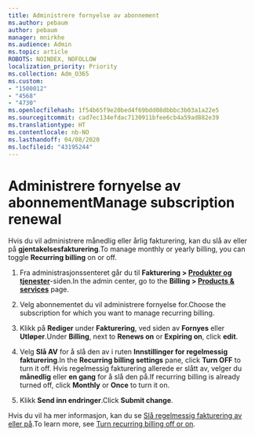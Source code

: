 ```yaml
---
title: Administrere fornyelse av abonnement
ms.author: pebaum
author: pebaum
manager: mnirkhe
ms.audience: Admin
ms.topic: article
ROBOTS: NOINDEX, NOFOLLOW
localization_priority: Priority
ms.collection: Adm_O365
ms.custom:
- "1500012"
- "4568"
- "4730"
ms.openlocfilehash: 1f54b65f9e20bed4f69bdd08dbbbc3b03a1a22e5
ms.sourcegitcommit: cad7ec134efdac7130911bfee6cb4a59ad882e39
ms.translationtype: HT
ms.contentlocale: nb-NO
ms.lasthandoff: 04/08/2020
ms.locfileid: "43195244"
---
```

# <a name="manage-subscription-renewal"></a><span data-ttu-id="d4918-102">Administrere fornyelse av abonnement</span><span class="sxs-lookup"><span data-stu-id="d4918-102">Manage subscription renewal</span></span>

<span data-ttu-id="d4918-103">Hvis du vil administrere månedlig eller årlig fakturering, kan du slå av eller på **gjentakelsesfakturering**.</span><span class="sxs-lookup"><span data-stu-id="d4918-103">To manage monthly or yearly billing, you can toggle **Recurring billing** on or off.</span></span>

1. <span data-ttu-id="d4918-104">Fra administrasjonssenteret går du til **Fakturering > [Produkter og tjenester](https://go.microsoft.com/fwlink/p/?linkid=842054)**-siden.</span><span class="sxs-lookup"><span data-stu-id="d4918-104">In the admin center, go to the **Billing > [Products & services](https://go.microsoft.com/fwlink/p/?linkid=842054)** page.</span></span>

2. <span data-ttu-id="d4918-105">Velg abonnementet du vil administrere fornyelse for.</span><span class="sxs-lookup"><span data-stu-id="d4918-105">Choose the subscription for which you want to manage recurring billing.</span></span>

3. <span data-ttu-id="d4918-106">Klikk på **Rediger** under **Fakturering**, ved siden av **Fornyes** eller **Utløper**.</span><span class="sxs-lookup"><span data-stu-id="d4918-106">Under **Billing**, next to **Renews on** or **Expiring on**, click **edit**.</span></span>

4. <span data-ttu-id="d4918-107">Velg **Slå AV** for å slå den av i ruten **Innstillinger for regelmessig fakturering**.</span><span class="sxs-lookup"><span data-stu-id="d4918-107">In the **Recurring billing settings** pane, click **Turn OFF** to turn it off.</span></span> <span data-ttu-id="d4918-108">Hvis regelmessig fakturering allerede er slått av, velger du **månedlig** eller **en gang** for å slå den på.</span><span class="sxs-lookup"><span data-stu-id="d4918-108">If recurring billing is already turned off, click **Monthly** or **Once** to turn it on.</span></span>

5. <span data-ttu-id="d4918-109">Klikk **Send inn endringer**.</span><span class="sxs-lookup"><span data-stu-id="d4918-109">Click **Submit change**.</span></span>

<span data-ttu-id="d4918-110">Hvis du vil ha mer informasjon, kan du se [Slå regelmessig fakturering av eller på](https://docs.microsoft.com/office365/admin/subscriptions-and-billing/renew-your-subscription#turn-recurring-billing-off-or-on).</span><span class="sxs-lookup"><span data-stu-id="d4918-110">To learn more, see [Turn recurring billing off or on](https://docs.microsoft.com/office365/admin/subscriptions-and-billing/renew-your-subscription#turn-recurring-billing-off-or-on).</span></span>
